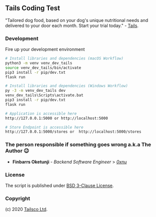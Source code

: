 ## Tails Coding Test

"Tailored dog food, based on your dog's unique nutritional needs and delivered to your door each month. Start your trial today." - [Tails](https://www.tails.com).

### Development

Fire up your development environment

```bash
# Install libraries and dependencies (macOS Workflow)
python3 -m venv venv_dev_tails
source venv_dev_tails/bin/activate
pip3 install -r pip/dev.txt
flask run

# Install libraries and dependencies (Windows Workflow)
py -3 -m venv_dev_tails dev
venv_dev_tails\Scripts\activate.bat
pip3 install -r pip/dev.txt
flask run

# Application is accessible here
http://127.0.0.1:5000 or http://localhost:5000

# Store Endpoint is accessible here
http://127.0.0.1:5000/stores or  http://localhost:5000/stores
```

### The person responsible if something goes wrong a.k.a The Author 😉 

- **Finbarrs Oketunji** - _Backend Software Engineer_ > _[0xnu](https://github.com/0xnu)_


### License

The script is published under [BSD 3-Clause License](LICENSE).


### Copyright

(c) 2020 [Tailsco Ltd](https://www.tails.com).
